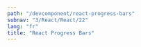 ```yaml
---
path: "/devcomponent/react-progress-bars"
subnav: "3/React/React/22"
lang: "fr"
title: "React Progress Bars"
---
```


